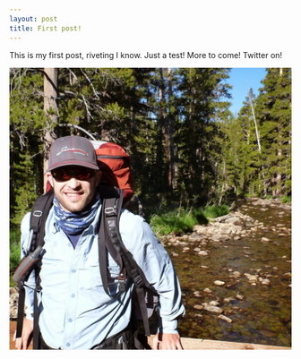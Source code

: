 ```yaml
---
layout: post
title: First post!
---
```


This is my first post, riveting I know. Just a test! More to come! Twitter on!

![profile](/img/P1080821.JPG)
